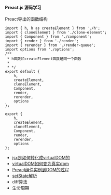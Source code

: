 #### Preact.js 源码学习

Preact导出的函数结构
```
import { h, h as createElement } from './h';
import { cloneElement } from './clone-element';
import { Component } from './component';
import { render } from './render';
import { rerender } from './render-queue';
import options from './options';
/**
 * h函数和createElement函数是同一个函数
 *
 * */
export default {
    h,
    createElement,
    cloneElement,
    Component,
    render,
    rerender,
    options
};

export {
    h,
    createElement,
    cloneElement,
    Component,
    render,
    rerender,
    options
};
```

- [jsx是如何转化成virtualDOM的](./jsxToVirtualDOM.md)
- [virtualDOM如何变为真实dom](./virtualDOMToRealDOM.md)
- [Preact组件实例到DOM的过程](./buildComponent.md)
- [setState解析](./setState.md)
- diff算法
- 生命周期
